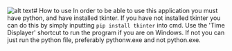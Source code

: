 ![alt text](https://lh6.googleusercontent.com/JJFCh-S2Zn115itiQJoTfco6OmorLhJi4Fr171iyXyOUA2w2TiYAacqUEIa5GS06l09rqzNltsjYB6A20XSC=w2734-h1622 "What it looks like")# How to use
In order to be able to use this application you must have python, and have installed tkinter. If you have not installed tkinter you can do this by simply inputting `pip install tkinter` into cmd. Use the 'Time Displayer' shortcut to run the program if you are on Windows. If not you can just run the python file, preferably pythonw.exe and not python.exe.